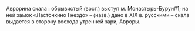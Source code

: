 ---
---

Аврорина скала
: обрывистый ⦅вост.⦆ выступ м. Монастырь-Бурун#1; на ней замок «Ласточкино Гнездо» – ⦅назв.⦆ дано в XIX в. русскими – скала выдается в сторону восхода утренней зари, Авроры.
